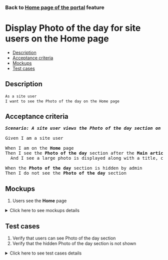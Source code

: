 ### Back to [Home page of the portal](../../) feature

# Display Photo of the day for site users on the Home page

- [Description](#description)
- [Acceptance criteria](#acceptance-criteria)
- [Mockups](#mockups)
- [Test cases](#test-cases)

## Description

    As a site user
    I want to see the Photo of the day on the Home page

## Acceptance criteria

<pre>
<b><i>Scenario: A site user views the Photo of the day section on the Home page</i></b>

Given I am a site user

When I am on the <b>Home</b> page
Then I see the <b>Photo of the day</b> section after the <b>Main articles</b> section
  And I see a large photo is displayed along with a title, caption, and author

When the <b>Photo of the day</b> section is hidden by admin
Then I do not see the <b>Photo of the day</b> section
</pre>

## Mockups

1. Users see the <b>Home</b> page

<details>
  <summary>Click here to see mockups details</summary>

**1. Users see the Home page:**

![Users see the Home page](/products/sport_news_portal/web_application_features/home_page/images/home_page_user_side.png)

</details>

## Test cases

1. Verify that users can see Photo of the day section
2. Verify that the hidden Photo of the day section is not shown

<details>
  <summary>Click here to see test cases details</summary>

### **#1. Verify that users can see Photo of the day section**

|Preconditions|Steps|Expected result
--------------|-----|----------
|- Admin configured the <b>Photo of the day</b> section</br>- Go to the <b>Home</b> page > <b>Photo of the day</b> section|1) Examine the <b>Photo of the day</b> section on the <b>Home</b> page|1) The <b>Photo of the day</b> section with the title, caption, and author are visible after the <b>Main articles</b> section|

### **#2. Verify that the hidden Photo of the day section is not shown**

|Preconditions|Steps|Expected result
--------------|-----|----------
|- Admin hides the <b>Photo of the day</b> section</br>- Go to the <b>Home</b> page|1) On the <b>Home</b> page, examine the <b>Photo of the day</b> section|1) The <b>Photo of the day</b> section is not present|

</details>
